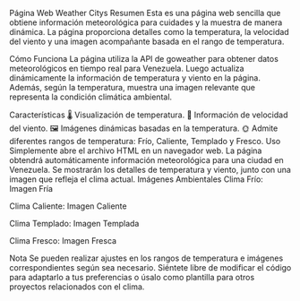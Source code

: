 
Página Web Weather Citys
Resumen
Esta es una página web sencilla que obtiene información meteorológica para cuidades y la muestra de manera dinámica. La página proporciona detalles como la temperatura, la velocidad del viento y una imagen acompañante basada en el rango de temperatura.

Cómo Funciona
La página utiliza la API de goweather para obtener datos meteorológicos en tiempo real para Venezuela. Luego actualiza dinámicamente la información de temperatura y viento en la página. Además, según la temperatura, muestra una imagen relevante que representa la condición climática ambiental.

Características
🌡️ Visualización de temperatura.
💨 Información de velocidad del viento.
🖼️ Imágenes dinámicas basadas en la temperatura.
🌞 Admite diferentes rangos de temperatura: Frío, Caliente, Templado y Fresco.
Uso
Simplemente abre el archivo HTML en un navegador web.
La página obtendrá automáticamente información meteorológica para una ciudad en Venezuela.
Se mostrarán los detalles de temperatura y viento, junto con una imagen que refleja el clima actual.
Imágenes Ambientales
Clima Frío:
Imagen Fría

Clima Caliente:
Imagen Caliente

Clima Templado:
Imagen Templada

Clima Fresco:
Imagen Fresca

Nota
Se pueden realizar ajustes en los rangos de temperatura e imágenes correspondientes según sea necesario. Siéntete libre de modificar el código para adaptarlo a tus preferencias o úsalo como plantilla para otros proyectos relacionados con el clima.
